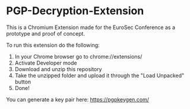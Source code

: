 ﻿# PGP-Decryption-Extension

This is a Chromium Extension made for the EuroSec Conference as a prototype and proof of concept.

To run this extension do the following:

1. In your Chrome browser go to chrome://extensions/
2. Activate Developer mode
3. Download and unzip this repository
4. Take the unzipped folder and upload it through the "Load Unpacked" button
5. Done!

You can generate a key pair here: https://pgpkeygen.com/
